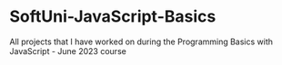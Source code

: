 # SoftUni-JavaScript-Basics
All projects that I have worked on during the Programming Basics with JavaScript - June 2023 course
